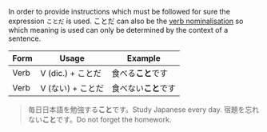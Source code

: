 In order to provide instructions which must be followed for sure the expression `ことだ` is used. ことだ can also be the [verb nominalisation](74) so which meaning is used can only be determined by the context of a sentence.

|Form|Usage|Example|
|-|-|-|
|Verb|V (dic.) + ことだ|食べる**こと**です|
|Verb|V (ない) + ことだ|食べない**こと**です|

>毎日日本語を勉強する**こと**です。Study Japanese every day.
>宿題を忘れない**こと**です。Do not forget the homework.
